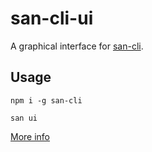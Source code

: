 # san-cli-ui

A graphical interface for [san-cli](https://github.com/ecomfe/san-cli).

## Usage

```
npm i -g san-cli

san ui
```

[More info](https://ecomfe.github.io/san-cli/#/ui/start)
